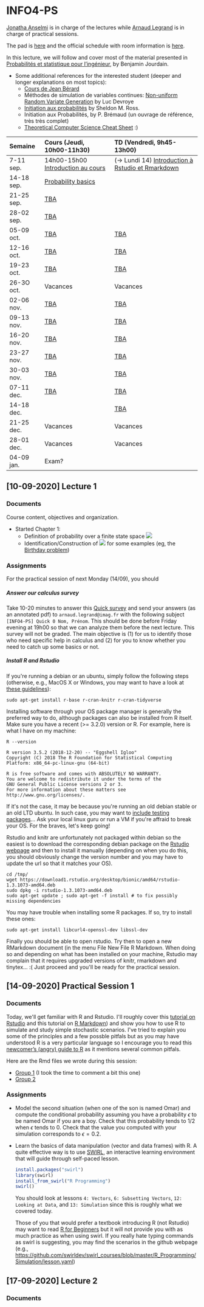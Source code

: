 # INFO4-PS

[Jonatha Anselmi](mailto:jonatha.anselmi@inria.fr) is in charge of the
lectures while [Arnaud Legrand](mailto:arnaud.legrand@imag.fr) is in
charge of practical sessions.

The pad is [here](http://pads.univ-grenoble-alpes.fr/p/INFO4_PS_20)
and the official schedule with room information is
[here](http://redirect.univ-grenoble-alpes.fr/ADE_ETUDIANTS_POLYTECH).

In this lecture, we will follow and cover most of the material
presented in [Probabilités et statistique pour
l’ingénieur](https://cermics.enpc.fr/~jourdain/probastat/poly.pdf), by
Benjamin Jourdain.

- Some additional references for the interested student (deeper and longer explanations on most topics):
   + [Cours de Jean Bérard](http://math.univ-lyon1.fr/~jberard/cours-www.pdf)
   + Méthodes de simulation de variables continues: [Non-uniform
     Random Variate Generation](http://www.eirene.de/Devroye.pdf) by
     Luc Devroye
   + [Initiation aux
     probabilités](https://books.google.fr/books?id=6TjJW8tpQLwC&redir_esc=y&hl=fr)
     by Sheldon M. Ross.
   + Initiation aux Probabilités, by P. Brémaud (un ouvrage de référence, très très complet)
   + [Theoretical Computer Science Cheat Sheet](https://www.tug.org/texshowcase/cheat.pdf) :)
   

| Semaine    | Cours (Jeudi, 10h00-11h30)                      | TD (Vendredi, 9h45-13h00)                                                 |
|:-----------|:------------------------------------------------|:--------------------------------------------------------------------------|
| 7-11 sep.  | 14h00-15h00 [Introduction au cours](#10-09-2020-lecture-1) | (-> Lundi 14) [Introduction à Rstudio et Rmarkdown](#14-09-2020-practical-session-1) |
| 14-18 sep. | [Probability basics](#17-09-2020-lecture-2)                |                                                                           |
| 21-25 sep. | [TBA](#lecture-3)                               |                                                                           |
| 28-02 sep. | [TBA](#lecture-4)                               |                                                                           |
| 05-09 oct. | [TBA](#lecture-5)                               | [TBA](#practical-session-2)                                               |
| 12-16 oct. | [TBA](#lecture-6)                               | [TBA](#practical-session-3)                                               |
| 19-23 oct. | [TBA](#lecture-7)                               | [TBA](#practical-session-4)                                               |
| 26-3O oct. | Vacances                                        | Vacances                                                                  |
| 02-06 nov. | [TBA](#lecture-8)                               | [TBA](#practical-session-5)                                               |
| 09-13 nov. | [TBA](#lecture-9)                               | [TBA](#practical-session-6)                                               |
| 16-20 nov. | [TBA](#lecture-10)                              | [TBA](#practical-session-7)                                               |
| 23-27 nov. | [TBA](#lecture-11)                              | [TBA](#practical-session-8)                                               |
| 30-03 nov. | [TBA](#lecture-12)                              | [TBA](#practical-session-9)                                               |
| 07-11 dec. | [TBA](#lecture-13)                              | [TBA](#practical-session-10)                                              |
| 14-18 dec. |                                                 | [TBA](#practical-session-11)                                              |
| 21-25 dec. | Vacances                                        | Vacances                                                                  |
| 28-01 dec. | Vacances                                        | Vacances                                                                  |
| 04-09 jan. | Exam?                                           |                                                                           |


## [10-09-2020] Lecture 1
### Documents

Course content, objectives and organization.

- Started Chapter 1:
   + Definition of probability over a finite state space <img src="https://render.githubusercontent.com/render/math?math=\Omega">
   + Identification/Construction of <img src="https://render.githubusercontent.com/render/math?math=\Omega"> for some examples (eg, the [Birthday problem](https://en.wikipedia.org/wiki/Birthday_problem))


### Assignments
For the practical session of next Monday (14/09), you should

##### Answer our calculus survey
Take 10-20 minutes to answer this [Quick survey](pdf/Quick_0.pdf)
and send your answers (as an annotated pdf) to
`arnaud.legrand@imag.fr` with the following subject `[INFO4-PS] Quick
0 Nom, Prénom`. This should be done before Friday evening at 19h00 so
that we can analyze them before the next lecture. This survey will not
be graded. The main objective is (1) for us to identify those who need specific help in calculus and (2)
for you to know whether you need to catch up some basics or not.

##### Install R and Rstudio
If you're running a debian or an ubuntu,
simply follow the following steps (otherwise, e.g., MacOS X or
Windows, you may want to have a look at [these
guidelines](https://gitlab.inria.fr/learninglab/mooc-rr/mooc-rr-ressources/-/blob/master/module2/ressources/rstudio_fr.org)):

``` shell
sudo apt-get install r-base r-cran-knitr r-cran-tidyverse
```
	
Installing software through your OS package manager is generally
the preferred way to do, although packages can also be installed
from R itself. Make sure you have a recent (>= 3.2.0) version or R. For example,
here is what I have on my machine:
	
``` shell	
R --version
```

    R version 3.5.2 (2018-12-20) -- "Eggshell Igloo"
    Copyright (C) 2018 The R Foundation for Statistical Computing
    Platform: x86_64-pc-linux-gnu (64-bit)

    R is free software and comes with ABSOLUTELY NO WARRANTY.
    You are welcome to redistribute it under the terms of the
    GNU General Public License versions 2 or 3.
    For more information about these matters see
    http://www.gnu.org/licenses/.

If it's not the case, it may be because you're running an old debian
stable or an old LTD ubuntu. In such case, you may want to [include
testing
packages](http://serverfault.com/questions/22414/how-can-i-run-debian-stable-but-install-some-packages-from-testing)... Ask
your local linux guru or run a VM if you're affraid to break your
OS. For the braves, let's keep going!

Rstudio and knitr are unfortunately not packaged within debian so
the easiest is to download the corresponding debian package on the
[Rstudio webpage](http://www.rstudio.com/ide/download/desktop)
and then to install it manually (depending on when you do this,
you should obviously change the version number and you may have to
update the url so that it matches your OS).

``` shell
cd /tmp/
wget https://download1.rstudio.org/desktop/bionic/amd64/rstudio-1.3.1073-amd64.deb
sudo dpkg -i rstudio-1.3.1073-amd64.deb
sudo apt-get update ; sudo apt-get -f install # to fix possibly missing dependencies
```

You may have trouble when installing some R packages. If so, try to
install these ones:

``` shell
sudo apt-get install libcurl4-openssl-dev libssl-dev
```

Finally you should be able to open rstudio. Try then to open a new
RMarkdown document (in the menu File New File R Markdown. When
doing so and depending on what has been installed on your machine,
Rstudio may complain that it requires upgraded versions of knitr,
rmarkdown and tinytex... :( Just proceed and you'll be ready for the
practical session.

## [14-09-2020] Practical Session 1
### Documents
Today, we'll get familiar with R and Rstudio. I'll roughly cover this
[tutorial on
Rstudio](http://swcarpentry.github.io/r-novice-gapminder/01-rstudio-intro/index.html)
and this tutorial on [R
Markdown](https://swcarpentry.github.io/r-novice-gapminder/15-knitr-markdown/))
and show you how to use R to simulate and study simple stochastic
scenarios. I've tried to explain you some of the principles and a few
possble pitfals but as you may have understood R is a very particular
language so I encourage you to read this [newcomer’s (angry) guide to
R](http://arrgh.tim-smith.us) as it mentions several common pitfals.

Here are the Rmd files we wrote during this session:

- [Group 1](Rmd/TD1_G1.Rmd) (I took the time to comment a bit this one)
- [Group 2](Rmd/TD1_G2.Rmd)

### Assignments
- Model the second situation (when one of the son is named Omar) and
  compute the conditional probability assuming you have a probability
  $\epsilon$ to be named Omar if you are a boy. Check that this
  probability tends to $1/2$ when $\epsilon$ tends to 0. Check that
  the value you computed with your simulation corresponds to
  $\epsilon=0.2$.
  
- Learn the basics of data manipulation (vector and data frames) with
  R. A quite effective way is to use [SWIRL](http://swirlstats.com/),
  an interactive learning environment that will guide through
  self-paced lesson.
  ``` R
  install.packages("swirl")
  library(swirl)
  install_from_swirl("R Programming")
  swirl()
  ```
  You should look at lessons `4: Vectors`, `6: Subsetting Vectors`,
  `12: Looking at Data`, and `13: Simulation` since this is roughly
  what we covered today.

  Those of you that would prefer a textbook introducing R (not
  Rstudio) may want to read [R for
  Beginners](http://cran.r-project.org/doc/contrib/Paradis-rdebuts_en.pdf)
  but it will not provide you with as much practice as when using
  swirl. If you really hate typing commands as swirl is suggesting,
  you may find the scenarios in the github webpage (e.g.,
  https://github.com/swirldev/swirl_courses/blob/master/R_Programming/Simulation/lesson.yaml)

## [17-09-2020] Lecture 2
### Documents

